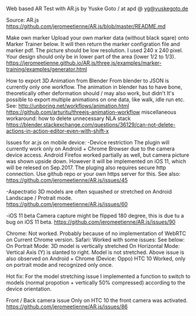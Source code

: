 Web based AR Test with AR.js
by Yuske Goto / at apd
@ yg@yuskegoto.de

Source:
AR.js
https://github.com/jeromeetienne/AR.js/blob/master/README.md

Make own marker
Upload your own marker data (without black sqare) onto Marker Trainer below. It will then return the marker configration file and marker pdf. The picture should be low resolution. I used 240 x 240 pixel. Your design should only be in lower part of the area (lower 1/2 to 1/3).
https://jeromeetienne.github.io/AR.js/three.js/examples/marker-training/examples/generator.html

How to export 3D Animation from Blender
From blender to JSON is currently only one workflow.
The animation in blender has to have bone, theoretically other deformation should / may also work, but didn't
It's possible to export multiple animations on one data, like walk, idle run etc.
See:
http://unboring.net/workflows/animation.html
https://github.com/arturitu/threejs-animation-workflow
miscellaneous workaround: how to delete unnecessary NLA stack
https://blender.stackexchange.com/questions/36129/can-not-delete-actions-in-action-editor-even-with-shift-x

Issues for ar.js on mobile device:
-Device restriction
The plugin will currently work only on Android + Chrome Browser due to the camera device access. Android Firefox worked partially as well, but camera picture was shown upside down. However it will be implemented on iOS 11, which will be relesed on Sep.2017.
The pluging also requires secure http connection. Use github repo or your own https server for this.
See also: https://github.com/jeromeetienne/AR.js/issues/45

-Aspectratio
3D models are often squashed or stretched on Android Landscape / Protrait mode.
https://github.com/jeromeetienne/AR.js/issues/60

-iOS 11 beta
Camera capture might be flipped 180 degree, this is due tu a bug on iOS 11 beta.
https://github.com/jeromeetienne/AR.js/issues/90

Chrome: Not worked. Probably because of no implementation of WebRTC on Current Chrome version.
Safari: Worked with some issues: See below:
On Portrait Mode: 3D model is vertically stretched
On Horizontal Mode: Vertical Axis (Y) is slanted to right. Model is not stretched.
Above issue is also observed on Android + Chrome (Device: Oppo)
HTC 10 Worked, only on portrait mode and recognized only once.

Hot fix:
For the model stretching issue I implemented a function to switch to models (normal propotion + vertically 50% compressed) according to the device orientation.

Front / Back camera issue
Only on HTC 10 the front camera was activated.
https://github.com/jeromeetienne/AR.js/issues/86